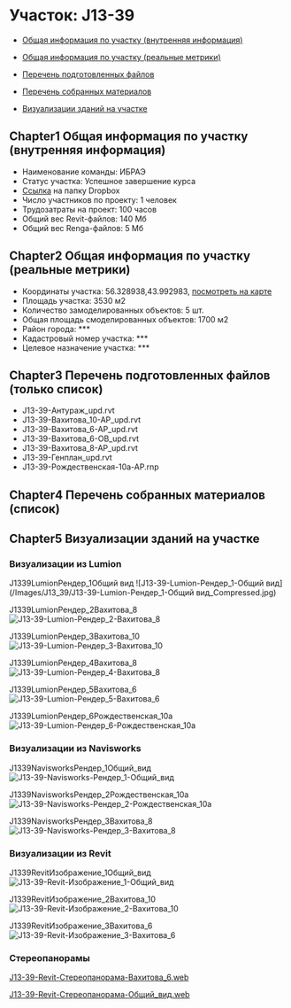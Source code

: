 # Участок: J13-39

* [Общая информация по участку (внутренняя информация)](#Chapter1)

* [Общая информация по участку (реальные метрики)](#Chapter2)

* [Перечень подготовленных файлов](#Chapter3)

* [Перечень собранных материалов](#Chapter4)

* [Визуализации зданий на участке](#Chapter5)

## <a id="test">Chapter1</a> Общая информация по участку (внутренняя информация)
+ Наименование команды: ИБРАЭ
+ Статус участка: Успешное завершение курса
+ [Ссылка](https://www.dropbox.com/sh/wvvgv1nw1iqred9/AAAqFyn7y0zG084mlazRE6xPa/J13_39?dl=0) на папку Dropbox
+ Число участников по проекту: 1 человек
+ Трудозатраты на проект: 100 часов
+ Общий вес Revit-файлов: 140 Мб
+ Общий вес Renga-файлов: 5 Мб
## <a id="test">Chapter2</a> Общая информация по участку (реальные метрики)
+ Координаты участка: 56.328938,43.992983, [посмотреть на карте](https://yandex.ru/maps/47/nizhny-novgorod/?ll=56.328938%2C43.992983&z=19)
+ Площадь участка: 3530 м2
+ Количество замоделированных объектов: 5 шт.
+ Общая площадь смоделированных объектов: 1700 м2
+ Район города: *** 
+ Кадастровый номер участка: *** 
+ Целевое назначение участка: *** 
## <a id="test">Chapter3</a> Перечень подготовленных файлов (только список)
+ J13-39-Антураж_upd.rvt
+ J13-39-Вахитова_10-АР_upd.rvt
+ J13-39-Вахитова_6-АР_upd.rvt
+ J13-39-Вахитова_6-ОВ_upd.rvt
+ J13-39-Вахитова_8-АР_upd.rvt
+ J13-39-Генплан_upd.rvt
+ J13-39-Рождественская-10а-АР.rnp
## <a id="test">Chapter4</a> Перечень собранных материалов (список)
## <a id="test">Chapter5</a> Визуализации зданий на участке
### Визуализации из Lumion
J1339LumionРендер_1Общий вид
![J13-39-Lumion-Рендер_1-Общий вид](/Images/J13_39/J13-39-Lumion-Рендер_1-Общий вид_Compressed.jpg)

J1339LumionРендер_2Вахитова_8
![J13-39-Lumion-Рендер_2-Вахитова_8](/Images/J13_39/J13-39-Lumion-Рендер_2-Вахитова_8_Compressed.jpg)

J1339LumionРендер_3Вахитова_10
![J13-39-Lumion-Рендер_3-Вахитова_10](/Images/J13_39/J13-39-Lumion-Рендер_3-Вахитова_10_Compressed.jpg)

J1339LumionРендер_4Вахитова_8
![J13-39-Lumion-Рендер_4-Вахитова_8](/Images/J13_39/J13-39-Lumion-Рендер_4-Вахитова_8_Compressed.jpg)

J1339LumionРендер_5Вахитова_6
![J13-39-Lumion-Рендер_5-Вахитова_6](/Images/J13_39/J13-39-Lumion-Рендер_5-Вахитова_6_Compressed.jpg)

J1339LumionРендер_6Рождественская_10а
![J13-39-Lumion-Рендер_6-Рождественская_10а](/Images/J13_39/J13-39-Lumion-Рендер_6-Рождественская_10а_Compressed.jpg)

### Визуализации из Navisworks
J1339NavisworksРендер_1Общий_вид
![J13-39-Navisworks-Рендер_1-Общий_вид](/Images/J13_39/J13-39-Navisworks-Рендер_1-Общий_вид_Compressed.jpg)

J1339NavisworksРендер_2Рождественская_10а
![J13-39-Navisworks-Рендер_2-Рождественская_10а](/Images/J13_39/J13-39-Navisworks-Рендер_2-Рождественская_10а_Compressed.jpg)

J1339NavisworksРендер_3Вахитова_8
![J13-39-Navisworks-Рендер_3-Вахитова_8](/Images/J13_39/J13-39-Navisworks-Рендер_3-Вахитова_8_Compressed.jpg)

### Визуализации из Revit
J1339RevitИзображение_1Общий_вид
![J13-39-Revit-Изображение_1-Общий_вид](/Images/J13_39/J13-39-Revit-Изображение_1-Общий_вид_Compressed.jpg)

J1339RevitИзображение_2Вахитова_10
![J13-39-Revit-Изображение_2-Вахитова_10](/Images/J13_39/J13-39-Revit-Изображение_2-Вахитова_10_Compressed.jpg)

J1339RevitИзображение_3Вахитова_6
![J13-39-Revit-Изображение_3-Вахитова_6](/Images/J13_39/J13-39-Revit-Изображение_3-Вахитова_6_Compressed.jpg)

### Стереопанорамы
[J13-39-Revit-Стереопанорама-Вахитова_6.web](https://pano.autodesk.com/pano.html?url=jpgs/d2ec6309-d697-40f2-a009-80596e28a25a&version=2)

[J13-39-Revit-Стереопанорама-Общий_вид.web](https://pano.autodesk.com/pano.html?url=jpgs/49b772ff-120a-4ccf-aef0-bde847b26460&version=2)

